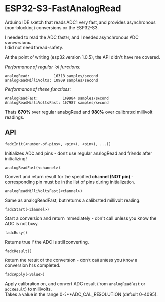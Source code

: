 ESP32-S3-FastAnalogRead
=======================

Arduino IDE sketch that reads ADC1 very fast, and provides asynchronous (non-blocking) conversions on the ESP32-S3.

I needed to read the ADC faster, and I needed asynchronous ADC conversions.  
I did not need thread-safety.

At the point of writing (esp32 version 1.0.5), the API didn't have me covered.

*Performance of regular 'ol functions:*

    analogRead:           16313 samples/second
    analogReadMilliVolts: 10909 samples/second
	
*Performance of these functions:*

    AnalogReadFast:           109984 samples/second
    AnalogReadMilliVoltsFast: 107987 samples/second
	
Thats **670%** over regular analogRead and **980%** over calibrated millivolt readings.

API
---

`fadcInit(<number-of-pins>, <pin>(, <pin>(, ...))`

Initializes ADC and pins - don't use regular analogRead and friends after initializing!

`analogReadFast(<channel>)`

Convert and return result for the specified **channel (NOT pin)** - corresponding pin must be in the list of pins during initialization.

`analogReadMilliVoltsFast(<channel>)`

Same as analogReadFast, but returns a calibrated millivolt reading.

`fadcStart(<channel>)`

Start a conversion and return immediately - don't call unless you know the ADC is not busy.

`fadcBusy()`

Returns true if the ADC is still converting.

`fadcResult()`

Return the result of the conversion - don't call unless you know a conversion has completed.

`fadcApply(<value>)`

Apply calibration on, and convert ADC result (from `analogReadFast` or `adcResult`) to millivolts.  
Takes a value in the range 0-2**ADC_CAL_RESOLUTION (default 0-4095).
 
